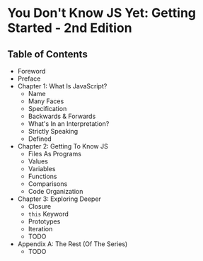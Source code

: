 # You Don't Know JS Yet: Getting Started - 2nd Edition

## Table of Contents

* Foreword
* Preface
* Chapter 1: What Is JavaScript?
	* Name
	* Many Faces
	* Specification
	* Backwards & Forwards
	* What's In an Interpretation?
    * Strictly Speaking
	* Defined
* Chapter 2: Getting To Know JS
	* Files As Programs
	* Values
	* Variables
	* Functions
    * Comparisons
    * Code Organization
* Chapter 3: Exploring Deeper
    * Closure
    * `this` Keyword
    * Prototypes
    * Iteration
    * TODO
* Appendix A: The Rest (Of The Series)
    * TODO
